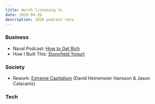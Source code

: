 ```yaml
---
title: Worth listening to
date: 2020-04-26
description: 2020 podcast recs
---
```


### Business

* Naval Podcast: [How to Get Rich](https://nav.al/rich)
* How I Built This: [Stonyfield Yogurt](https://www.npr.org/2019/08/15/751574289/stonyfield-yogurt-gary-hirshberg)

### Society

* Rework: [Extreme Capitalism](https://rework.fm/extreme-capitalism/) (David Heinemeier Hansson &amp; Jason Calacanis)

### Tech

